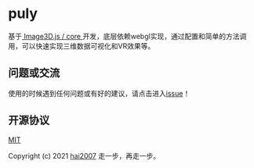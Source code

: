 # puly
基于[ Image3D.js / core ](https://hai2007.gitee.io/image3d/index.html#/core)开发，底层依赖webgl实现，通过配置和简单的方法调用，可以快速实现三维数据可视化和VR效果等。

## 问题或交流
使用的时候遇到任何问题或有好的建议，请点击进入[issue](https://github.com/hai2007/puly/issues)！

开源协议
---------------------------------------
[MIT](https://github.com/hai2007/puly/blob/master/LICENSE)

Copyright (c) 2021 [hai2007](https://hai2007.gitee.io/sweethome/) 走一步，再走一步。
